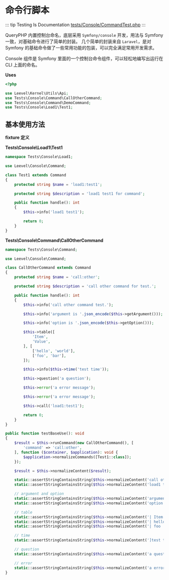 # 命令行脚本

::: tip Testing Is Documentation
[tests/Console/CommandTest.php](https://github.com/hunzhiwange/framework/blob/master/tests/Console/CommandTest.php)
:::

QueryPHP 内置控制台命名，底层采用 `Symfony/console` 开发，用法与 Symfony 一致，对基础命令进行了简单的封装。
几个简单的封装来自 `Laravel`，是对 Symfony 的基础命令做了一些常用功能的包装，可以完全满足常用开发需求。

Console 组件是 Symfony 里面的一个控制台命令组件，可以轻松地编写出运行在 CLI 上面的命名。

**Uses**

``` php
<?php

use Leevel\Kernel\Utils\Api;
use Tests\Console\Command\CallOtherCommand;
use Tests\Console\Command\DemoCommand;
use Tests\Console\Load1\Test1;
```

## 基本使用方法

**fixture 定义**

**Tests\Console\Load1\Test1**

``` php
namespace Tests\Console\Load1;

use Leevel\Console\Command;

class Test1 extends Command
{
    protected string $name = 'load1:test1';

    protected string $description = 'load1 test1 for command';

    public function handle(): int
    {
        $this->info('load1 test1');

        return 0;
    }
}
```

**Tests\Console\Command\CallOtherCommand**

``` php
namespace Tests\Console\Command;

use Leevel\Console\Command;

class CallOtherCommand extends Command
{
    protected string $name = 'call:other';

    protected string $description = 'call other command for test.';

    public function handle(): int
    {
        $this->info('call other command test.');

        $this->info('argument is '.json_encode($this->getArgument()));

        $this->info('option is '.json_encode($this->getOption()));

        $this->table([
            'Item',
            'Value',
        ], [
            ['hello', 'world'],
            ['foo', 'bar'],
        ]);

        $this->info($this->time('test time'));

        $this->question('a question');

        $this->error('a error message');

        $this->error('a error message');

        $this->call('load1:test1');

        return 0;
    }
}
```

``` php
public function testBaseUse(): void
{
    $result = $this->runCommand(new CallOtherCommand(), [
        'command' => 'call:other',
    ], function ($container, $application): void {
        $application->normalizeCommands([Test1::class]);
    });

    $result = $this->normalizeContent($result);

    static::assertStringContainsString($this->normalizeContent('call other command test.'), $result);
    static::assertStringContainsString($this->normalizeContent('load1 test1'), $result);

    // argument and option
    static::assertStringContainsString($this->normalizeContent('argument is {"command":"call:other"}'), $result);
    static::assertStringContainsString($this->normalizeContent('option is {"env":null,"help":false'), $result);

    // table
    static::assertStringContainsString($this->normalizeContent('| Item  | Value |'), $result);
    static::assertStringContainsString($this->normalizeContent('| hello | world |'), $result);
    static::assertStringContainsString($this->normalizeContent('| foo   | bar   |'), $result);

    // time
    static::assertStringContainsString($this->normalizeContent(']test time'), $result);

    // question
    static::assertStringContainsString($this->normalizeContent('a question'), $result);

    // error
    static::assertStringContainsString($this->normalizeContent('a error message'), $result);
}
```